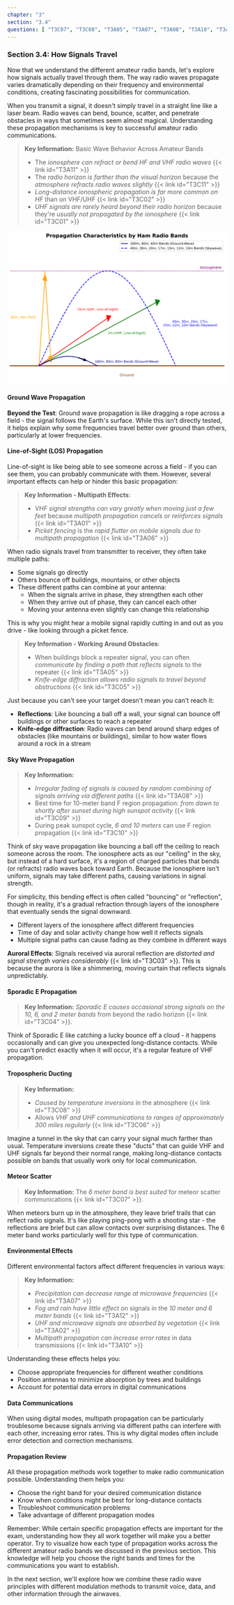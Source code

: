 ```yaml
---
chapter: "3"
section: "3.4"
questions: [ "T3C07", "T3C08", "T3A05", "T3A07", "T3A08", "T3A10", "T3A11", "T3A12", "T3C01", "T3C02", "T3C03", "T3C04", "T3C05", "T3C06", "T3C09", "T3C10", "T3A01", "T3A02", "T3A06", "T3C11" ]
---
```


### Section 3.4: How Signals Travel

Now that we understand the different amateur radio bands, let's explore how signals actually travel through them. The way radio waves propagate varies dramatically depending on their frequency and environmental conditions, creating fascinating possibilities for communication.

When you transmit a signal, it doesn't simply travel in a straight line like a laser beam. Radio waves can bend, bounce, scatter, and penetrate obstacles in ways that sometimes seem almost magical. Understanding these propagation mechanisms is key to successful amateur radio communications.

> **Key Information:** Basic Wave Behavior Across Amateur Bands
> - The *ionosphere can refract or bend HF and VHF radio waves* {{< link id="T3A11" >}}
> - The *radio horizon is farther than the visual horizon* because the *atmosphere refracts radio waves slightly* {{< link id="T3C11" >}}
> - *Long-distance ionospheric propagation is far more common on HF* than on VHF/UHF {{< link id="T3C02" >}}
> - *UHF signals are rarely heard beyond their radio horizon* because they're *usually not propagated by the ionosphere* {{< link id="T3C01" >}}

![Propagation types at different frequency ranges](../../../images/propagation-types.svg)

#### Ground Wave Propagation

**Beyond the Test**: Ground wave propagation is like dragging a rope across a field - the signal follows the Earth's surface. While this isn't directly tested, it helps explain why some frequencies travel better over ground than others, particularly at lower frequencies.

#### Line-of-Sight (LOS) Propagation

Line-of-sight is like being able to see someone across a field - if you can see them, you can probably communicate with them. However, several important effects can help or hinder this basic propagation:

> **Key Information - Multipath Effects**: 
> - *VHF signal strengths can vary greatly when moving just a few feet* because *multipath propagation cancels or reinforces signals* {{< link id="T3A01" >}}
> - *Picket fencing* is the *rapid flutter on mobile signals due to multipath propagation* {{< link id="T3A06" >}}

When radio signals travel from transmitter to receiver, they often take multiple paths:
- Some signals go directly
- Others bounce off buildings, mountains, or other objects
- These different paths can combine at your antenna:
  - When the signals arrive in phase, they strengthen each other
  - When they arrive out of phase, they can cancel each other
  - Moving your antenna even slightly can change this relationship

This is why you might hear a mobile signal rapidly cutting in and out as you drive - like looking through a picket fence.

> **Key Information - Working Around Obstacles**:
> - When buildings block a repeater signal, you can often *communicate by finding a path that reflects signals* to the repeater {{< link id="T3A05" >}}
> - *Knife-edge diffraction allows radio signals to travel beyond obstructions* {{< link id="T3C05" >}}

Just because you can't see your target doesn't mean you can't reach it:
- **Reflections**: Like bouncing a ball off a wall, your signal can bounce off buildings or other surfaces to reach a repeater
- **Knife-edge diffraction**: Radio waves can bend around sharp edges of obstacles (like mountains or buildings), similar to how water flows around a rock in a stream

#### Sky Wave Propagation

> **Key Information:**
> - *Irregular fading of signals is caused by random combining of signals arriving via different paths* {{< link id="T3A08" >}}
> - Best time for 10-meter band F region propagation: *from dawn to shortly after sunset during high sunspot activity* {{< link id="T3C09" >}}
> - During peak sunspot cycle, *6 and 10 meters* can use F region propagation {{< link id="T3C10" >}}

Think of sky wave propagation like bouncing a ball off the ceiling to reach someone across the room. The ionosphere acts as our "ceiling" in the sky, but instead of a hard surface, it's a region of charged particles that bends (or refracts) radio waves back toward Earth. Because the ionosphere isn't uniform, signals may take different paths, causing variations in signal strength.

For simplicity, this bending effect is often called "bouncing" or "reflection", though in reality, it's a gradual refraction through layers of the ionosphere that eventually sends the signal downward.

- Different layers of the ionosphere affect different frequencies
- Time of day and solar activity change how well it reflects signals
- Multiple signal paths can cause fading as they combine in different ways

**Auroral Effects**:
Signals received via auroral reflection are *distorted and signal strength varies considerably* {{< link id="T3C03" >}}. This is because the aurora is like a shimmering, moving curtain that reflects signals unpredictably.

#### Sporadic E Propagation

> **Key Information:** *Sporadic E causes occasional strong signals on the 10, 6, and 2 meter bands* from beyond the radio horizon {{< link id="T3C04" >}}.

Think of Sporadic E like catching a lucky bounce off a cloud - it happens occasionally and can give you unexpected long-distance contacts. While you can't predict exactly when it will occur, it's a regular feature of VHF propagation.

#### Tropospheric Ducting

> **Key Information:**
> - *Caused by temperature inversions* in the atmosphere {{< link id="T3C08" >}}
> - Allows *VHF and UHF communications to ranges of approximately 300 miles regularly* {{< link id="T3C06" >}}

Imagine a tunnel in the sky that can carry your signal much farther than usual. Temperature inversions create these "ducts" that can guide VHF and UHF signals far beyond their normal range, making long-distance contacts possible on bands that usually work only for local communication.

#### Meteor Scatter

> **Key Information:** The *6 meter band is best suited* for meteor scatter communications {{< link id="T3C07" >}}.

When meteors burn up in the atmosphere, they leave brief trails that can reflect radio signals. It's like playing ping-pong with a shooting star - the reflections are brief but can allow contacts over surprising distances. The 6 meter band works particularly well for this type of communication.

#### Environmental Effects

Different environmental factors affect different frequencies in various ways:

> **Key Information:** 
> - *Precipitation can decrease range at microwave frequencies* {{< link id="T3A07" >}}
> - *Fog and rain have little effect* on signals in the *10 meter and 6 meter bands* {{< link id="T3A12" >}}
> - *UHF and microwave signals are absorbed by vegetation* {{< link id="T3A02" >}}
> - *Multipath propagation can increase error rates* in data transmissions {{< link id="T3A10" >}}

Understanding these effects helps you:
- Choose appropriate frequencies for different weather conditions
- Position antennas to minimize absorption by trees and buildings
- Account for potential data errors in digital communications

#### Data Communications 

When using digital modes, multipath propagation can be particularly troublesome because signals arriving via different paths can interfere with each other, increasing error rates. This is why digital modes often include error detection and correction mechanisms.

#### Propagation Review

All these propagation methods work together to make radio communication possible. Understanding them helps you:
- Choose the right band for your desired communication distance
- Know when conditions might be best for long-distance contacts
- Troubleshoot communication problems
- Take advantage of different propagation modes

Remember: While certain specific propagation effects are important for the exam, understanding how they all work together will make you a better operator. Try to visualize how each type of propagation works across the different amateur radio bands we discussed in the previous section. This knowledge will help you choose the right bands and times for the communications you want to establish.

In the next section, we'll explore how we combine these radio wave principles with different modulation methods to transmit voice, data, and other information through the airwaves.
